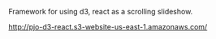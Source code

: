 Framework for using d3, react as a scrolling slideshow.

http://pjo-d3-react.s3-website-us-east-1.amazonaws.com/
